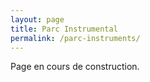 ```yaml
---
layout: page
title: Parc Instrumental
permalink: /parc-instruments/
---
```


Page en cours de construction.